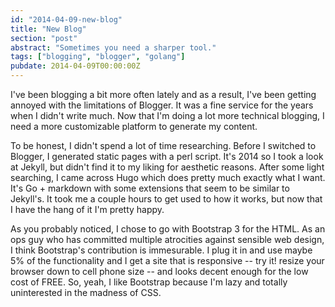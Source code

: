 ```yaml
---
id: "2014-04-09-new-blog"
title: "New Blog"
section: "post"
abstract: "Sometimes you need a sharper tool."
tags: ["blogging", "blogger", "golang"]
pubdate: 2014-04-09T00:00:00Z
---
```


I've been blogging a bit more often lately and as a result, I've been getting
annoyed with the limitations of Blogger. It was a fine service for the years
when I didn't write much. Now that I'm doing a lot more technical blogging,
I need a more customizable platform to generate my content.

To be honest, I didn't spend a lot of time researching. Before I switched to Blogger, I generated
static pages with a perl script. It's 2014 so I took a look at Jekyll, but didn't find it to my
liking for aesthetic reasons. After some light searching, I came across Hugo which does pretty much
exactly what I want. It's Go + markdown with some extensions that seem to be similar to Jekyll's. It
took me a couple hours to get used to how it works, but now that I have the hang of it I'm pretty
happy.

As you probably noticed, I chose to go with Bootstrap 3 for the HTML. As an ops guy who has
committed multiple atrocities against sensible web design, I think Bootstrap's contribution is
immesurable. I plug it in and use maybe 5% of the functionality and I get a site that is responsive
-- try it! resize your browser down to cell phone size -- and looks decent enough for the low cost
of FREE. So, yeah, I like Bootstrap because I'm lazy and totally uninterested in the madness of CSS.

